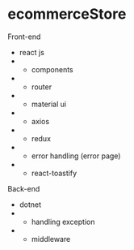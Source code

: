 # ecommerceStore

Front-end

- react js
- - components
- - router
- - material ui
- - axios
- - redux
- - error handling (error page)
- - react-toastify

Back-end

- dotnet
- - handling exception
- - middleware
